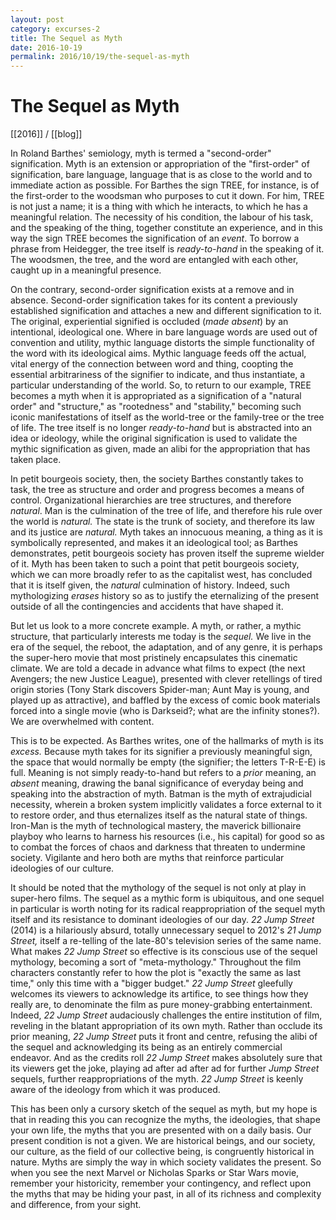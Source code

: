 ```yaml
---
layout: post
category: excurses-2
title: The Sequel as Myth
date: 2016-10-19
permalink: 2016/10/19/the-sequel-as-myth
---
```


# The Sequel as Myth

[[2016]] / [[blog]]

In Roland Barthes\' semiology, myth is termed a \"second-order\" signification. Myth is an extension or appropriation of the \"first-order\" of signification, bare language, language that is as close to the world and to immediate action as possible. For Barthes the sign TREE, for instance, is of the first-order to the woodsman who purposes to cut it down. For him, TREE is not just a name; it is a thing with which he interacts, to which he has a meaningful relation. The necessity of his condition, the labour of his task, and the speaking of the thing, together constitute an experience, and in this way the sign TREE becomes the signification of an *event*. To borrow a phrase from Heidegger, the tree itself is *ready-to-hand* in the speaking of it. The woodsmen, the tree, and the word are entangled with each other, caught up in a meaningful presence.

On the contrary, second-order signification exists at a remove and in absence. Second-order signification takes for its content a previously established signification and attaches a new and different signification to it. The original, experiential signified is occluded (*made absent*) by an intentional, ideological one. Where in bare language words are used out of convention and utility, mythic language distorts the simple functionality of the word with its ideological aims. Mythic language feeds off the actual, vital energy of the connection between word and thing, coopting the essential arbitrariness of the signifier to indicate, and thus instantiate, a particular understanding of the world. So, to return to our example, TREE becomes a myth when it is appropriated as a signification of a "natural order" and "structure," as "rootedness" and "stability," becoming such iconic manifestations of itself as the world-tree or the family-tree or the tree of life. The tree itself is no longer *ready-to-hand* but is abstracted into an idea or ideology, while the original signification is used to validate the mythic signification as given, made an alibi for the appropriation that has taken place.

In petit bourgeois society, then, the society Barthes constantly takes to task, the tree as structure and order and progress becomes a means of control. Organizational hierarchies are tree structures, and therefore *natural*. Man is the culmination of the tree of life, and therefore his rule over the world is *natural.* The state is the trunk of society, and therefore its law and its justice are *natural.* Myth takes an innocuous meaning, a thing as it is symbolically represented, and makes it an ideological tool; as Barthes demonstrates, petit bourgeois society has proven itself the supreme wielder of it. Myth has been taken to such a point that petit bourgeois society, which we can more broadly refer to as the capitalist west, has concluded that it is itself given, the *natural* culmination of history. Indeed, such mythologizing *erases* history so as to justify the eternalizing of the present outside of all the contingencies and accidents that have shaped it.

But let us look to a more concrete example. A myth, or rather, a mythic structure, that particularly interests me today is the *sequel.* We live in the era of the sequel, the reboot, the adaptation, and of any genre, it is perhaps the super-hero movie that most pristinely encapsulates this cinematic climate. We are told a decade in advance what films to expect (the next Avengers; the new Justice League), presented with clever retellings of tired origin stories (Tony Stark discovers Spider-man; Aunt May is young, and played up as attractive), and baffled by the excess of comic book materials forced into a single movie (who is Darkseid?; what are the infinity stones?). We are overwhelmed with content.

This is to be expected. As Barthes writes, one of the hallmarks of myth is its *excess.* Because myth takes for its signifier a previously meaningful sign, the space that would normally be empty (the signifier; the letters T-R-E-E) is full. Meaning is not simply ready-to-hand but refers to a *prior* meaning, an *absent* meaning, drawing the banal significance of everyday being and speaking into the abstraction of myth. Batman is the myth of extrajudicial necessity, wherein a broken system implicitly validates a force external to it to restore order, and thus eternalizes itself as the natural state of things. Iron-Man is the myth of technological mastery, the maverick billionaire playboy who learns to harness his resources (i.e., his capital) for good so as to combat the forces of chaos and darkness that threaten to undermine society. Vigilante and hero both are myths that reinforce particular ideologies of our culture.

It should be noted that the mythology of the sequel is not only at play in super-hero films. The sequel as a mythic form is ubiquitous, and one sequel in particular is worth noting for its radical reappropriation of the sequel myth itself and its resistance to dominant ideologies of our day. *22 Jump Street* (2014) is a hilariously absurd, totally unnecessary sequel to 2012's *21 Jump Street,* itself a re-telling of the late-80's television series of the same name. What makes *22 Jump Street* so effective is its conscious use of the sequel mythology, becoming a sort of "meta-mythology." Throughout the film characters constantly refer to how the plot is "exactly the same as last time," only this time with a "bigger budget." *22 Jump Street* gleefully welcomes its viewers to acknowledge its artifice, to see things how they really are, to denominate the film as pure money-grabbing entertainment. Indeed, *22 Jump Street* audaciously challenges the entire institution of film, reveling in the blatant appropriation of its own myth. Rather than occlude its prior meaning, *22 Jump Street* puts it front and centre, refusing the alibi of the sequel and acknowledging its being as an entirely commercial endeavor. And as the credits roll *22 Jump Street* makes absolutely sure that its viewers get the joke, playing ad after ad after ad for further *Jump Street* sequels, further reappropriations of the myth. *22 Jump Street* is keenly aware of the ideology from which it was produced.

This has been only a cursory sketch of the sequel as myth, but my hope is that in reading this you can recognize the myths, the ideologies, that shape your own life, the myths that you are presented with on a daily basis. Our present condition is not a given. We are historical beings, and our society, our culture, as the field of our collective being, is congruently historical in nature. Myths are simply the way in which society validates the present. So when you see the next Marvel or Nicholas Sparks or Star Wars movie, remember your historicity, remember your contingency, and reflect upon the myths that may be hiding your past, in all of its richness and complexity and difference, from your sight.
